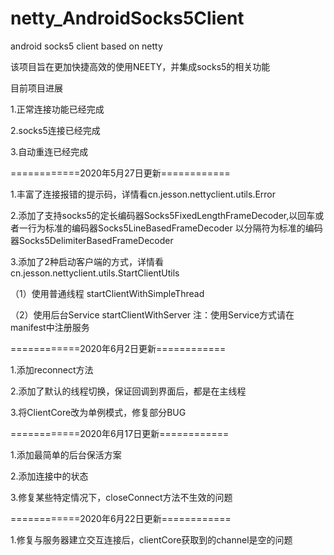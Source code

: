 # netty_AndroidSocks5Client
android socks5 client based on netty

该项目旨在更加快捷高效的使用NEETY，并集成socks5的相关功能

目前项目进展

1.正常连接功能已经完成

2.socks5连接已经完成

3.自动重连已经完成

============2020年5月27日更新============

1.丰富了连接报错的提示码，详情看cn.jesson.nettyclient.utils.Error

2.添加了支持socks5的定长编码器Socks5FixedLengthFrameDecoder,以回车或者一行为标准的编码器Socks5LineBasedFrameDecoder
  以分隔符为标准的编码器Socks5DelimiterBasedFrameDecoder

3.添加了2种启动客户端的方式，详情看cn.jesson.nettyclient.utils.StartClientUtils

  （1）使用普通线程 startClientWithSimpleThread

  （2）使用后台Service startClientWithServer 注：使用Service方式请在manifest中注册服务
  
============2020年6月2日更新============

1.添加reconnect方法

2.添加了默认的线程切换，保证回调到界面后，都是在主线程

3.将ClientCore改为单例模式，修复部分BUG

============2020年6月17日更新============

1.添加最简单的后台保活方案

2.添加连接中的状态

3.修复某些特定情况下，closeConnect方法不生效的问题

============2020年6月22日更新============

1.修复与服务器建立交互连接后，clientCore获取到的channel是空的问题



